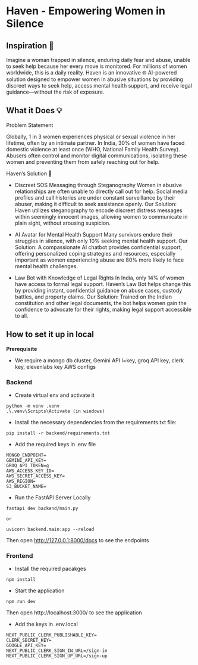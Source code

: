 # Haven - Empowering Women in Silence

## Inspiration 🌟
Imagine a woman trapped in silence, enduring daily fear and abuse, unable to seek help because her every move is monitored. For millions of women worldwide, this is a daily reality.
Haven is an innovative 🌐 AI-powered solution designed to empower women in abusive situations by providing discreet ways to seek help, access mental health support, and receive legal guidance—without the risk of exposure.

## What it Does 💡

Problem Statement

Globally, 1 in 3 women experiences physical or sexual violence in her lifetime, often by an intimate partner. In India, 30% of women have faced domestic violence at least once (WHO, National Family Health Survey). Abusers often control and monitor digital communications, isolating these women and preventing them from safely reaching out for help.

Haven’s Solution 💪
- Discreet SOS Messaging through Steganography
Women in abusive relationships are often unable to directly call out for help. Social media profiles and call histories are under constant surveillance by their abuser, making it difficult to seek assistance openly.
Our Solution: Haven utilizes steganography to encode discreet distress messages within seemingly innocent images, allowing women to communicate in plain sight, without arousing suspicion.

- AI Avatar for Mental Health Support
Many survivors endure their struggles in silence, with only 10% seeking mental health support.
Our Solution: A compassionate AI chatbot provides confidential support, offering personalized coping strategies and resources, especially important as women experiencing abuse are 80% more likely to face mental health challenges.

- Law Bot with Knowledge of Legal Rights
In India, only 14% of women have access to formal legal support. Haven’s Law Bot helps change this by providing instant, confidential guidance on abuse cases, custody battles, and property claims.
Our Solution: Trained on the Indian constitution and other legal documents, the bot helps women gain the confidence to advocate for their rights, making legal support accessible to all.

## How to set it up in local

**Prerequisite** 
-  We require a mongo db cluster, Gemini API l=key, groq API key, clerk key, elevenlabs key AWS configs


### **Backend**
- Create virtual env and activate it
```
python -m venv .venv
.\.venv\Scripts\Activate (in windows)
```

- Install the necessary dependencies from the requirements.txt file:
```
pip install -r backend/requirements.txt
```

- Add the required keys in .env file
```
MONGO_ENDPOINT=
GEMINI_API_KEY=
GROQ_API_TOKEN=g
AWS_ACCESS_KEY_ID=
AWS_SECRET_ACCESS_KEY=
AWS_REGION=
S3_BUCKET_NAME=
```

- Run the FastAPI Server Locally
```
fastapi dev backend/main.py

or

uvicorn backend.main:app --reload
```
Then open http://127.0.0.1:8000/docs to see the endpoints

### **Frontend**
- Install the required pacakges
```
npm install
```

- Start the application
```
npm run dev
```
Then open http://localhost:3000/ to see the application

- Add the keys in .env.local
```
NEXT_PUBLIC_CLERK_PUBLISHABLE_KEY=
CLERK_SECRET_KEY=
GOOGLE_API_KEY=
NEXT_PUBLIC_CLERK_SIGN_IN_URL=/sign-in
NEXT_PUBLIC_CLERK_SIGN_UP_URL=/sign-up
```
